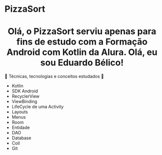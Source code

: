 # PizzaSort
<h1 align="center">Olá, o PizzaSort serviu apenas para fins de estudo com a Formação Android com Kotlin da Alura. Olá, eu sou Eduardo Bélico! </h1>

📱 Técnicas, tecnologias e conceitos estudados 📱

- Kotlin
- SDK Android
- RecyclerView
- ViewBinding
- LifeCycle de uma Activity
- Layouts
- Menus
- Room
- Entidade
- DAO
- Database
- Coil
- Git
